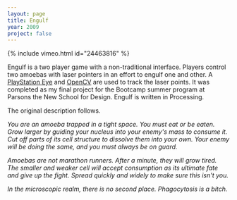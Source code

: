 ```yaml
---
layout: page
title: Engulf
year: 2009
project: false
--- 
```


{% include vimeo.html id="24463816" %}

Engulf is a two player game with a non-traditional interface. Players control two amoebas with laser pointers in an effort to engulf one and other. A [PlayStation Eye][1] and [OpenCV][2] are used to track the laser points. It was completed as my final project for the Bootcamp summer program at Parsons the New School for Design. Engulf is written in Processing.

The original description follows.

_You are an amoeba trapped in a tight space. You must eat or be eaten. Grow larger by guiding your nucleus into your enemy's mass to consume it. Cut off parts of its cell structure to dissolve them into your own. Your enemy will be doing the same, and you must always be on guard._

_Amoebas are not marathon runners. After a minute, they will grow tired. The smaller and weaker cell will accept consumption as its ultimate fate and give up the fight. Spread quickly and widely to make sure this isn't you._

_In the microscopic realm, there is no second place. Phagocytosis is a bitch._

[1]: http://en.wikipedia.org/wiki/PlayStation_Eye
[2]: http://ubaa.net/shared/processing/opencv/